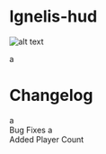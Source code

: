# Ignelis-hud
![alt text](https://i.imgur.com/INMHDUt.png)




a <br />
# Changelog 
a <br />
Bug Fixes
a <br />
Added Player Count
